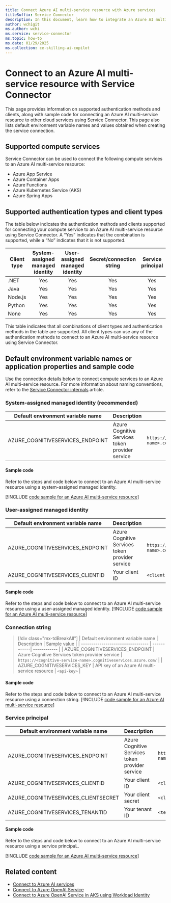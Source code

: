 ```yaml
---
title: Connect Azure AI multi-service resource with Azure services
titleSuffix: Service Connector
description: In this document, learn how to integrate an Azure AI multi-service resource into your application with Service Connector
author: wchigit
ms.author: wchi
ms.service: service-connector
ms.topic: how-to
ms.date: 01/29/2025
ms.collection: ce-skilling-ai-copilot
---
```


# Connect to an Azure AI multi-service resource with Service Connector

This page provides information on supported authentication methods and clients, along with sample code for connecting an Azure AI multi-service resource to other cloud services using Service Connector. This page also lists default environment variable names and values obtained when creating the service connection. 

## Supported compute services

Service Connector can be used to connect the following compute services to an Azure AI multi-service resource:

- Azure App Service
- Azure Container Apps
- Azure Functions
- Azure Kubernetes Service (AKS)
- Azure Spring Apps

## Supported authentication types and client types

The table below indicates the authentication methods and clients supported for connecting your compute service to an Azure AI multi-service resource using Service Connector. A “Yes” indicates that the combination is supported, while a “No” indicates that it is not supported.


| Client type | System-assigned managed identity | User-assigned managed identity | Secret/connection string | Service principal |
|-------------|:--------------------------------:|:------------------------------:|:------------------------:|:-----------------:|
| .NET        |                Yes               |               Yes              |            Yes           |        Yes        |
| Java        |                Yes               |               Yes              |            Yes           |        Yes        |
| Node.js     |                Yes               |               Yes              |            Yes           |        Yes        |
| Python      |                Yes               |               Yes              |            Yes           |        Yes        |
| None        |                Yes               |               Yes              |            Yes           |        Yes        |

This table indicates that all combinations of client types and authentication methods in the table are supported. All client types can use any of the authentication methods to connect to an Azure AI multi-service resource using Service Connector.

## Default environment variable names or application properties and sample code

Use the connection details below to connect compute services to an Azure AI multi-service resource. For more information about naming conventions, refer to the [Service Connector internals](concept-service-connector-internals.md#configuration-naming-convention) article.

### System-assigned managed identity (recommended)

| Default environment variable name | Description                  | Sample value                                     |
| --------------------------------- | ---------------------------- | ------------------------------------------------ |
| AZURE_COGNITIVESERVICES_ENDPOINT | Azure Cognitive Services token provider service |  `https://<cognitive-service-name>.cognitiveservices.azure.com/` |

#### Sample code

Refer to the steps and code below to connect to an Azure AI multi-service resource using a system-assigned managed identity.

[!INCLUDE [code sample for an Azure AI multi-service resource](./includes/code-cognitive-microsoft-entra-id.md)]

### User-assigned managed identity

| Default environment variable name | Description                | Sample value                                    |
| --------------------------------- | -------------------------- | ----------------------------------------------- |
| AZURE_COGNITIVESERVICES_ENDPOINT | Azure Cognitive Services token provider service |  `https://<cognitive-service-name>.cognitiveservices.azure.com/` |
| AZURE_COGNITIVESERVICES_CLIENTID   | Your client ID             | `<client-ID>`                                 |

#### Sample code

Refer to the steps and code below to connect to an Azure AI multi-service resource using a user-assigned managed identity.
[!INCLUDE [code sample for an Azure AI multi-service resource](./includes/code-cognitive-microsoft-entra-id.md)]

### Connection string

> [!div class="mx-tdBreakAll"]
> | Default environment variable name | Description | Sample value |
> | --------------------------------- | ------------| ------------ |
> | AZURE_COGNITIVESERVICES_ENDPOINT | Azure Cognitive Services token provider service |  `https://<cognitive-service-name>.cognitiveservices.azure.com/` |
> | AZURE_COGNITIVESERVICES_KEY | API key of an Azure AI multi-service resource | `<api-key>` |

#### Sample code

Refer to the steps and code below to connect to an Azure AI multi-service resource using a connection string.
[!INCLUDE [code sample for an Azure AI multi-service resource](./includes/code-cognitive-secret.md)]


### Service principal

| Default environment variable name   | Description                | Sample value                                   |
| ----------------------------------- | -------------------------- | ---------------------------------------------- |
| AZURE_COGNITIVESERVICES_ENDPOINT | Azure Cognitive Services token provider service |  `https://<cognitive-service-name>.cognitiveservices.azure.com/` |
| AZURE_COGNITIVESERVICES_CLIENTID     | Your client ID             | `<client-ID>`                                |
| AZURE_COGNITIVESERVICES_CLIENTSECRET | Your client secret         | `<client-secret>`                            |
| AZURE_COGNITIVESERVICES_TENANTID     | Your tenant ID             | `<tenant-ID>`                                |

#### Sample code

Refer to the steps and code below to connect to an Azure AI multi-service resource using a service principaL.

[!INCLUDE [code sample for an Azure AI multi-service resource](./includes/code-cognitive-microsoft-entra-id.md)]

## Related content

* [Connect to Azure AI services](./how-to-integrate-ai-services.md)
* [Connect to Azure OpenAI Service](./how-to-integrate-openai.md)
* [Connect to Azure OpenAI Service in AKS using Workload Identity](./tutorial-python-aks-openai-workload-identity.md)